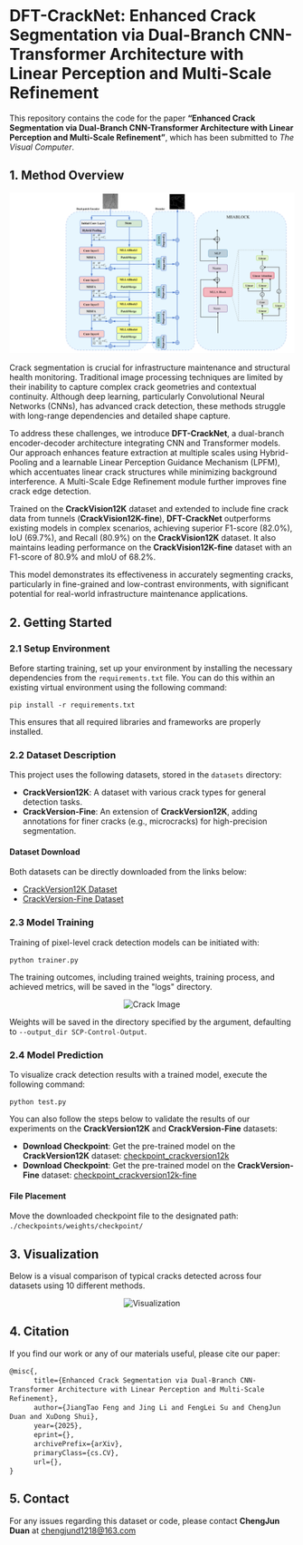 # DFT-CrackNet: Enhanced Crack Segmentation via Dual-Branch CNN-Transformer Architecture with Linear Perception and Multi-Scale Refinement

This repository contains the code for the paper **“Enhanced Crack Segmentation via Dual-Branch CNN-Transformer Architecture with Linear Perception and Multi-Scale Refinement”**, which has been submitted to *The Visual Computer*.

## 1. Method Overview

<p align="center">
    <img src="./Figures/model-design.png" alt="Overview" />
</p>

Crack segmentation is crucial for infrastructure maintenance and structural health monitoring. Traditional image processing techniques are limited by their inability to capture complex crack geometries and contextual continuity. Although deep learning, particularly Convolutional Neural Networks (CNNs), has advanced crack detection, these methods struggle with long-range dependencies and detailed shape capture.

To address these challenges, we introduce **DFT-CrackNet**, a dual-branch encoder-decoder architecture integrating CNN and Transformer models. Our approach enhances feature extraction at multiple scales using Hybrid-Pooling and a learnable Linear Perception Guidance Mechanism (LPFM), which accentuates linear crack structures while minimizing background interference. A Multi-Scale Edge Refinement module further improves fine crack edge detection.

Trained on the **CrackVision12K** dataset and extended to include fine crack data from tunnels (**CrackVision12K-fine**), **DFT-CrackNet** outperforms existing models in complex scenarios, achieving superior F1-score (82.0%), IoU (69.7%), and Recall (80.9%) on the **CrackVision12K** dataset. It also maintains leading performance on the **CrackVision12K-fine** dataset with an F1-score of 80.9% and mIoU of 68.2%.

This model demonstrates its effectiveness in accurately segmenting cracks, particularly in fine-grained and low-contrast environments, with significant potential for real-world infrastructure maintenance applications.

## 2. Getting Started

### 2.1 Setup Environment

Before starting training, set up your environment by installing the necessary dependencies from the `requirements.txt` file. You can do this within an existing virtual environment using the following command:
```
pip install -r requirements.txt
```
This ensures that all required libraries and frameworks are properly installed.

### 2.2 Dataset Description

This project uses the following datasets, stored in the `datasets` directory:

- **CrackVersion12K**: A dataset with various crack types for general detection tasks.
- **CrackVersion-Fine**: An extension of **CrackVersion12K**, adding annotations for finer cracks (e.g., microcracks) for high-precision segmentation.

#### Dataset Download

Both datasets can be directly downloaded from the links below:

- [CrackVersion12K Dataset](https://github.com/li5jing/DFT-CrackNet/datasets/crackversion12k)
- [CrackVersion-Fine Dataset](https://github.com/li5jing/DFT-CrackNet/datasets/crackversion12k-fine)

### 2.3 Model Training

Training of pixel-level crack detection models can be initiated with:
```
python trainer.py
```

The training outcomes, including trained weights, training process, and achieved metrics, will be saved in the "logs" directory.

<p align="center">
    <img src="./images/crack_image.png" alt="Crack Image" />
</p>

Weights will be saved in the directory specified by the argument, defaulting to `--output_dir SCP-Control-Output`.

### 2.4 Model Prediction

To visualize crack detection results with a trained model, execute the following command:
```
python test.py
```
You can also follow the steps below to validate the results of our experiments on the **CrackVersion12K** and **CrackVersion-Fine** datasets:

- **Download Checkpoint**: Get the pre-trained model on the **CrackVersion12K** dataset: [checkpoint_crackversion12k](https://drive.google.com/file/d/1aK7DgtZlyij88zbdBVf8XahfHdKbMQwK/view?usp=drive_link)
- **Download Checkpoint**: Get the pre-trained model on the **CrackVersion-Fine** dataset: [checkpoint_crackversion12k-fine](https://drive.google.com/file/d/1aK7DgtZlyij88zbdBVf8XahfHdKbMQwK/view?usp=drive_link)

#### File Placement

Move the downloaded checkpoint file to the designated path: `./checkpoints/weights/checkpoint/`

## 3. Visualization

Below is a visual comparison of typical cracks detected across four datasets using 10 different methods.

<p align="center">
    <img src="./figures/Visualization_on_publicly_available_datasets.png" alt="Visualization" />
</p>

## 4. Citation

If you find our work or any of our materials useful, please cite our paper:
```
@misc{,
      title={Enhanced Crack Segmentation via Dual-Branch CNN-Transformer Architecture with Linear Perception and Multi-Scale Refinement}, 
      author={JiangTao Feng and Jing Li and FengLei Su and ChengJun Duan and XuDong Shui},
      year={2025},
      eprint={},
      archivePrefix={arXiv},
      primaryClass={cs.CV},
      url={}, 
}
```

## 5. Contact

For any issues regarding this dataset or code, please contact **ChengJun Duan** at [chengjund1218@163.com](mailto:chengjund1218@163.com)








